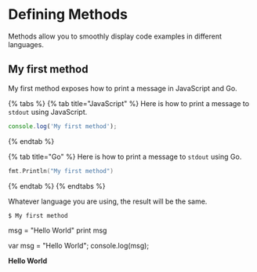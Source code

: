 # Defining Methods

Methods allow you to smoothly display code examples in different languages.

## My first method

My first method exposes how to print a message in JavaScript and Go.

{% tabs %}
{% tab title="JavaScript" %}
Here is how to print a message to `stdout` using JavaScript.

```javascript
console.log('My first method');
```
{% endtab %}

{% tab title="Go" %}
Here is how to print a message to `stdout` using Go.

```go
fmt.Println("My first method")
```
{% endtab %}
{% endtabs %}

Whatever language you are using, the result will be the same.

```bash
$ My first method
```

msg = "Hello World" print msg

var msg = "Hello World"; console.log\(msg\);

**Hello World**


